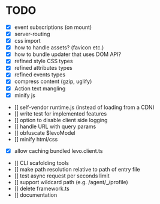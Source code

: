 # TODO
- [x] event subscriptions (on mount)
- [x] server-routing
- [x] css import
- [x] how to handle assets? (favicon etc.)
- [x] how to bundle updater that uses DOM API?
- [x] refined style CSS types
- [x] refined attributes types
- [x] refined events types
- [x] compress content (gzip, uglify)
- [x] Action text mangling
- [x] minify js
- [] self-vendor runtime.js (instead of loading from a CDN)
- [] write test for implemented features
- [] option to disable client side logging
- [] handle URL with query params
- [] obfuscate $levoModel
- [] minify html/css
- [x] allow caching bundled levo.client.ts
- [] CLI scafolding tools
- [] make path resolution relative to path of entry file
- [] test async request per seconds limit
- [] support wildcard path (e.g. /agent/_/profile)
- [] delete framework.ts
- [] documentation